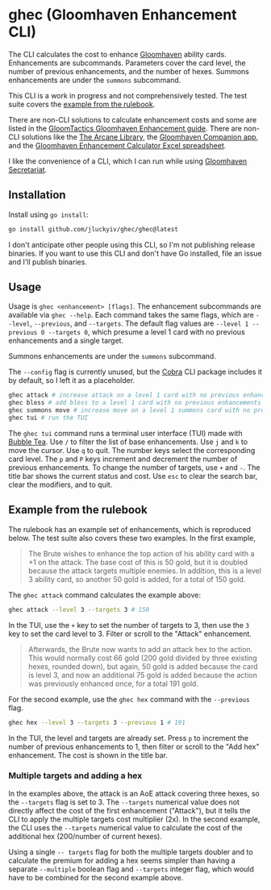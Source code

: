 # ghec (Gloomhaven Enhancement CLI)

The CLI calculates the cost to enhance
[Gloomhaven](https://cephalofair.com/pages/gloomhaven)
ability cards.
Enhancements are subcommands. Parameters cover the card level,
the number of previous enhancements, and the number of hexes.
Summons enhancements are under the `summons` subcommand.

This CLI is a work in progress and not comprehensively tested.
The test suite covers the [example from the rulebook](#example-from-the-rulebook).

There are non-CLI solutions to calculate enhancement costs and some are
listed in the
[GloomTactics Gloomhaven Enhancement guide](https://gloomtactics.blogspot.com/2020/08/gloomhaven-enhancement-guide.html).
There are non-CLI solutions like
the [The Arcane Library](https://ninjawithkillmoon.github.io/utilities/enhancementCalculator),
the [Gloomhaven Companion app](https://play.google.com/store/apps/details?id=tomkatcreative.gloomhavenenhancementcalc&pli=1),
and the [Gloomhaven Enhancement Calculator Excel spreadsheet](https://boardgamegeek.com/filepage/145329/enhancement-calculator).

I like the convenience of a CLI, which I can run while using
[Gloomhaven Secretariat](https://ghs.champonthis.de/).

## Installation

Install using `go install`:

```sh
go install github.com/jluckyiv/ghec/ghec@latest
```

I don't anticipate other people using this CLI, so I'm not publishing
release binaries. If you want to use this CLI and don't have Go installed,
file an issue and I'll publish binaries.

## Usage

Usage is `ghec <enhancement> [flags]`. The enhancement subcommands are
available via `ghec --help`. Each command takes the same flags, which are
`--level`, `--previous`, and `--targets`. The default flag values are
`--level 1 --previous 0 --targets 0`,
which presume a level 1 card with no previous enhancements and a single target.

Summons enhancements are under the `summons` subcommand.

The `--config` flag is currently unused, but the [Cobra](https://cobra.dev/) CLI
package includes it by default, so I left it as a placeholder.

```sh
ghec attack # increase attack on a level 1 card with no previous enhancements
ghec bless # add bless to a level 1 card with no previous enhancements
ghec summons move # increase move on a level 1 summons card with no previous enhancements
ghec tui # run the TUI
```

The `ghec tui` command runs a terminal user interface (TUI) made with
[Bubble Tea](https://github.com/charmbracelet/bubbletea). Use `/` to filter
the list of base enhancements. Use `j` and `k` to move the cursor. Use `q` to
quit. The number keys select the corresponding card level. The `p` and `P`
keys increment and decrement the number of previous enhancements. To change
the number of targets, use `+` and `-`. The title bar shows the current
status and cost. Use `esc` to clear the search bar, clear the modifiers, and
to quit.

## Example from the rulebook

The rulebook has an example set of enhancements, which is reproduced below.
The test suite also covers these two examples. In the first example,

> The Brute wishes to enhance the top action of his ability card with a +1 on
> the attack. The base cost of this is 50 gold, but it is doubled because
> the attack targets multiple enemies. In addition, this is a level 3 ability
> card, so another 50 gold is added, for a total of 150 gold.

The `ghec attack` command calculates the example above:

```sh
ghec attack --level 3 --targets 3 # 150
```

In the TUI, use the `+` key to set the number of targets to 3, then use the `3
` key to set the card level to 3. Filter or scroll to the "Attack" enhancement.

> Afterwards, the Brute now wants to add an attack hex to the action. This
> would normally cost 66 gold (200 gold divided by three existing hexes,
> rounded down), but again, 50 gold is added because the card is level 3, and
> now an additional 75 gold is added because the action was previously
> enhanced once, for a total 191 gold.

For the second example, use the `ghec hex` command with the `--previous` flag.

```sh
ghec hex --level 3 --targets 3 --previous 1 # 191
```

In the TUI, the level and targets are already set. Press `p` to increment the
number of previous enhancements to 1, then filter or scroll to the "Add hex"
enhancement. The cost is shown in the title bar.

### Multiple targets and adding a hex

In the examples above, the attack is an AoE attack covering three hexes, so
the `--targets` flag is set to 3. The `--targets` numerical value does not
directly affect the cost of the first enhancement ("Attack"), but it tells the
CLI to apply the multiple targets cost multiplier (2x). In the second example,
the CLI uses the `--targets` numerical value to calculate the cost of the additional
hex (200/number of current hexes).

Using a single `-- targets` flag for both the multiple targets doubler
and to calculate the premium for adding a hex seems simpler than having a separate
`--multiple` boolean flag and `--targets` integer flag, which would have to be
combined for the second example above.
